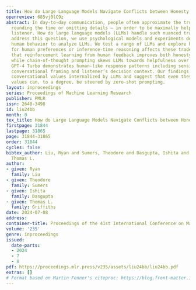 ```yaml
---
title: How do Large Language Models Navigate Conflicts between Honesty and Helpfulness?
openreview: 685vj0lC9z
abstract: In day-to-day communication, people often approximate the truth — for example,
  rounding the time or omitting details — in order to be maximally helpful to the
  listener. How do large language models (LLMs) handle such nuanced trade-offs? To
  address this question, we use psychological models and experiments designed to characterize
  human behavior to analyze LLMs. We test a range of LLMs and explore how optimization
  for human preferences or inference-time reasoning affects these trade-offs. We find
  that reinforcement learning from human feedback improves both honesty and helpfulness,
  while chain-of-thought prompting skews LLMs towards helpfulness over honesty. Finally,
  GPT-4 Turbo demonstrates human-like response patterns including sensitivity to the
  conversational framing and listener’s decision context. Our findings reveal the
  conversational values internalized by LLMs and suggest that even these abstract
  values can, to a degree, be steered by zero-shot prompting.
layout: inproceedings
series: Proceedings of Machine Learning Research
publisher: PMLR
issn: 2640-3498
id: liu24bb
month: 0
tex_title: How do Large Language Models Navigate Conflicts between Honesty and Helpfulness?
firstpage: 31844
lastpage: 31865
page: 31844-31865
order: 31844
cycles: false
bibtex_author: Liu, Ryan and Sumers, Theodore and Dasgupta, Ishita and Griffiths,
  Thomas L.
author:
- given: Ryan
  family: Liu
- given: Theodore
  family: Sumers
- given: Ishita
  family: Dasgupta
- given: Thomas L.
  family: Griffiths
date: 2024-07-08
address:
container-title: Proceedings of the 41st International Conference on Machine Learning
volume: '235'
genre: inproceedings
issued:
  date-parts:
  - 2024
  - 7
  - 8
pdf: https://proceedings.mlr.press/v235/assets/liu24bb/liu24bb.pdf
extras: []
# Format based on Martin Fenner's citeproc: https://blog.front-matter.io/posts/citeproc-yaml-for-bibliographies/
---
```

